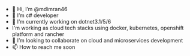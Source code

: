 - 👋 Hi, I’m @mdimran46
- 👀 I’m c# developer
- 🌱 I’m currently working on dotnet3.1/5/6
-    I'm working as cloud tech stacks using docker, kubernetes, openshift platform and rancher
- 💞️ I’m looking to collaborate on cloud and microservices development
- 📫 How to reach me soon

<!---
mdimran46/mdimran46 is a ✨ special ✨ repository because its `README.md` (this file) appears on your GitHub profile.
You can click the Preview link to take a look at your changes.
--->
